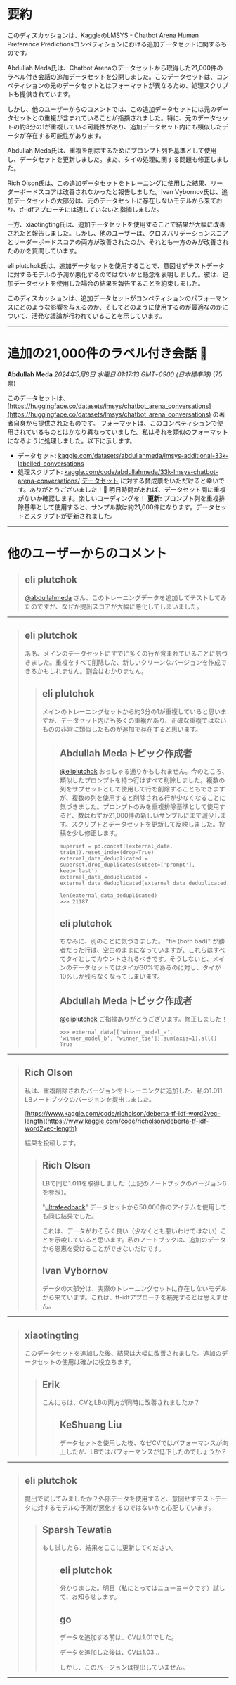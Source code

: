 # 要約 
このディスカッションは、KaggleのLMSYS - Chatbot Arena Human Preference Predictionsコンペティションにおける追加データセットに関するものです。

Abdullah Meda氏は、Chatbot Arenaのデータセットから取得した21,000件のラベル付き会話の追加データセットを公開しました。このデータセットは、コンペティションの元のデータセットとはフォーマットが異なるため、処理スクリプトも提供されています。

しかし、他のユーザーからのコメントでは、この追加データセットには元のデータセットとの重複が含まれていることが指摘されました。特に、元のデータセットの約3分の1が重複している可能性があり、追加データセット内にも類似したデータが存在する可能性があります。

Abdullah Meda氏は、重複を削除するためにプロンプト列を基準として使用し、データセットを更新しました。また、タイの処理に関する問題も修正しました。

Rich Olson氏は、この追加データセットをトレーニングに使用した結果、リーダーボードスコアは改善されなかったと報告しました。Ivan Vybornov氏は、追加データセットの大部分は、元のデータセットに存在しないモデルから来ており、tf-idfアプローチには適していないと指摘しました。

一方、xiaotingting氏は、追加データセットを使用することで結果が大幅に改善されたと報告しました。しかし、他のユーザーは、クロスバリデーションスコアとリーダーボードスコアの両方が改善されたのか、それとも一方のみが改善されたのかを質問しています。

eli plutchok氏は、追加データセットを使用することで、意図せずテストデータに対するモデルの予測が悪化するのではないかと懸念を表明しました。彼は、追加データセットを使用した場合の結果を報告することを約束しました。

このディスカッションは、追加データセットがコンペティションのパフォーマンスにどのような影響を与えるのか、そしてどのように使用するのが最適なのかについて、活発な議論が行われていることを示しています。


---
# 追加の21,000件のラベル付き会話 🚀
**Abdullah Meda** *2024年5月8日 水曜日 01:17:13 GMT+0900 (日本標準時)* (75票)

このデータセットは、[https://huggingface.co/datasets/lmsys/chatbot_arena_conversations](https://huggingface.co/datasets/lmsys/chatbot_arena_conversations) の著者自身から提供されたものです。
フォーマットは、このコンペティションで使用されているものとはかなり異なっていました。私はそれを類似のフォーマットになるように処理しました。以下に示します。
- データセット: [kaggle.com/datasets/abdullahmeda/lmsys-additional-33k-labelled-conversations](https://www.kaggle.com/datasets/abdullahmeda/lmsys-additional-33k-labelled-conversations)
- 処理スクリプト: [kaggle.com/code/abdullahmeda/33k-lmsys-chatbot-arena-conversations/](https://www.kaggle.com/code/abdullahmeda/33k-lmsys-chatbot-arena-conversations/)
[データセット](https://www.kaggle.com/datasets/abdullahmeda/lmsys-additional-33k-labelled-conversations) に対する賛成票をいただけると幸いです。ありがとうございました！🙏
明日時間があれば、データセット間に重複がないか確認します。楽しいコーディングを！
**更新:** プロンプト列を重複排除基準として使用すると、サンプル数は約21,000件になります。データセットとスクリプトが更新されました。
---
# 他のユーザーからのコメント
> ## eli plutchok
> 
> [@abdullahmeda](https://www.kaggle.com/abdullahmeda) さん、このトレーニングデータを追加してテストしてみたのですが、なぜか提出スコアが大幅に悪化してしまいました。
> 
> 
> 
---
> ## eli plutchok
> 
> ああ、メインのデータセットにすでに多くの行が含まれていることに気づきました。重複をすべて削除した、新しいクリーンなバージョンを作成できるかもしれません。割合はわかりません。
> 
> 
> 
> > ## eli plutchok
> > 
> > メインのトレーニングセットから約3分の1が重複していると思いますが、データセット内にも多くの重複があり、正確な重複ではないものの非常に類似したものが追加で存在すると思います。
> > 
> > 
> > 
> > > ## Abdullah Medaトピック作成者
> > > 
> > > [@eliplutchok](https://www.kaggle.com/eliplutchok) おっしゃる通りかもしれません。今のところ、類似したプロンプトを持つ行はすべて削除しました。複数の列をサブセットとして使用して行を削除することもできますが、複数の列を使用すると削除される行が少なくなることに気づきました。プロンプトのみを重複排除基準として使用すると、数はわずか21,000件の新しいサンプルにまで減少します。スクリプトとデータセットを更新して反映しました。投稿を少し修正します。
> > > 
> > > ```
> > > superset = pd.concat([external_data, train]).reset_index(drop=True)
> > > external_data_deduplicated = superset.drop_duplicates(subset=['prompt'], keep='last')
> > > external_data_deduplicated = external_data_deduplicated[external_data_deduplicated.index.isin(external_data.index)]
> > > 
> > > len(external_data_deduplicated)
> > > >>> 21187
> > > 
> > > ```
> > > 
> > > 
> > > 
> > > ## eli plutchok
> > > 
> > > ちなみに、別のことに気づきました。 "tie (both bad)" が勝者だった行は、空白のままになっていますが、これらはすべてタイとしてカウントされるべきです。そうしないと、メインのデータセットではタイが30%であるのに対し、タイが10%しか残らなくなってしまいます。
> > > 
> > > 
> > > 
> > > ## Abdullah Medaトピック作成者
> > > 
> > > [@eliplutchok](https://www.kaggle.com/eliplutchok) ご指摘ありがとうございます。修正しました！
> > > 
> > > ```
> > > >>> external_data[['winner_model_a', 'winner_model_b', 'winner_tie']].sum(axis=1).all()
> > > True
> > > 
> > > ```
> > > 
> > > 
> > > 
---
> ## Rich Olson
> 
> 私は、重複削除されたバージョンをトレーニングに追加した、私の1.011 LBノートブックのバージョンを提出しました。
> 
> [https://www.kaggle.com/code/richolson/deberta-tf-idf-word2vec-length](https://www.kaggle.com/code/richolson/deberta-tf-idf-word2vec-length)
> 
> 結果を投稿します。
> 
> 
> 
> > ## Rich Olson
> > 
> > LBで同じ1.011を取得しました（上記のノートブックのバージョン6を参照）。
> > 
> > "[ultrafeedback](https://www.kaggle.com/competitions/lmsys-chatbot-arena/discussion/499756)" データセットから50,000件のアイテムを使用しても同じ結果でした。
> > 
> > これは、データがおそらく良い（少なくとも悪いわけではない）ことを示唆していると思います。私のノートブックは、追加のデータから恩恵を受けることができないだけです。
> > 
> > 
> > 
> > ## Ivan Vybornov
> > 
> > データの大部分は、実際のトレーニングセットに存在しないモデルから来ています。これは、tf-idfアプローチを補完するとは思えません。
> > 
> > 
> > 
---
> ## xiaotingting
> 
> このデータセットを追加した後、結果は大幅に改善されました。追加のデータセットの使用は確かに役立ちます。
> 
> 
> 
> > ## Erik
> > 
> > こんにちは、CVとLBの両方が同時に改善されましたか？
> > 
> > 
> > 
> > > ## KeShuang Liu
> > > 
> > > データセットを使用した後、なぜCVではパフォーマンスが向上したが、LBではパフォーマンスが低下したのでしょうか？
> > > 
> > > 
> > > 
---
> ## eli plutchok
> 
> 提出で試してみましたか？外部データを使用すると、意図せずテストデータに対するモデルの予測が悪化するのではないかと心配しています。
> 
> 
> 
> > ## Sparsh Tewatia
> > 
> > もし試したら、結果をここに更新してください。
> > 
> > 
> > 
> > > ## eli plutchok
> > > 
> > > 分かりました。明日（私にとってはニューヨークです）試して、お知らせします。
> > > 
> > > 
> > > 
> > > ## go
> > > 
> > > データを追加する前は、CVは1.01でした。
> > > 
> > > データを追加した後は、CVは1.03…
> > > 
> > > しかし、このバージョンは提出していません。
> > > 
> > > 
> > > 
---


